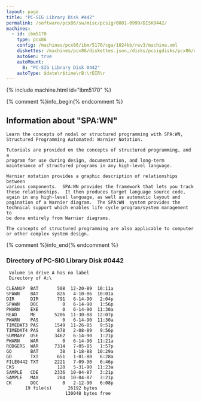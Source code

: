 ```yaml
---
layout: page
title: "PC-SIG Library Disk #442"
permalink: /software/pcx86/sw/misc/pcsig/0001-0999/DISK0442/
machines:
  - id: ibm5170
    type: pcx86
    config: /machines/pcx86/ibm/5170/cga/1024kb/rev3/machine.xml
    diskettes: /machines/pcx86/diskettes.json,/disks/pcsigdisks/pcx86/diskettes.json
    autoGen: true
    autoMount:
      B: "PC-SIG Library Disk 0442"
    autoType: $date\r$time\rB:\rDIR\r
---
```


{% include machine.html id="ibm5170" %}

{% comment %}info_begin{% endcomment %}

## Information about "SPA:WN"

    Learn the concepts of nodal or structured programming with SPA:WN,
    Structured Programming Automated: Warnier Notation.
    
    Tutorials are provided on the concepts of structured programming, and a
    program for use during design, documentation, and long-term
    maintenance of structured programs in any high-level language.
    
    Warnier notation provides a graphic description of relationships between
    various components.  SPA:WN provides the framework that lets you track
    these relationships.  It then produces target language source code,
    again in any high-level language, as well as automatic layout and
    pagination of a Warnier diagram.  The SPA:WN  system provides the
    technical support which enables life cycle program/system management to
    be done entirely from Warnier diagrams.
    
    The concepts of structured programming are also applicable to computer
    or other complex system design.
{% comment %}info_end{% endcomment %}


### Directory of PC-SIG Library Disk #0442

     Volume in drive A has no label
     Directory of A:\

    CLEANUP  BAT       508  12-20-89  10:11a
    SPAWN    BAT       826   4-10-86  10:01a
    DIR      DIR       791   6-14-90   2:04p
    SPAWN    DOC         0   6-14-90   1:56p
    PWARN    EXE         0   6-14-90  11:30a
    READ     ME       5206  11-30-88  12:07p
    PWARN    PAS         0   6-14-90  11:30a
    TIMEDAT3 PAS      1549  11-26-85   9:51p
    TIMEDAT4 PAS       878   2-08-89   9:56p
    SUMMARY  USE      3462   6-14-90   1:21p
    PWARN    WAR         0   6-14-90  11:21a
    RODGERS  WAR      7314   7-05-85   1:57p
    GO       BAT        38   1-18-88  10:29a
    GO       TXT       651   1-01-80   6:28a
    FILE0442 TXT      2221   7-09-90   6:46p
    CKS                128   5-31-90  11:23a
    SAMPLE   CDE      2336  10-04-87   3:21p
    SAMPLE   MAX       284  10-04-87   3:21p
    CK       DOC         0   2-12-90   6:08p
           19 file(s)      26192 bytes
                          130048 bytes free
